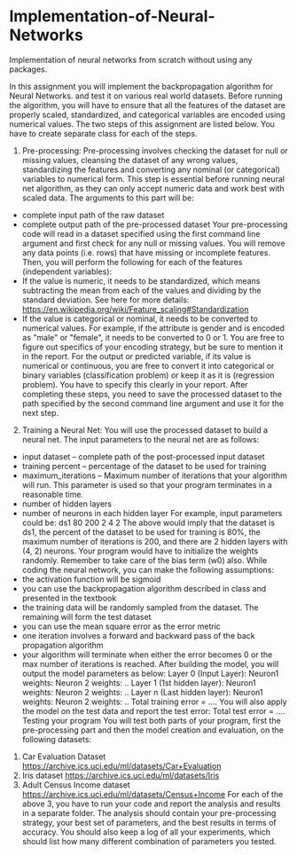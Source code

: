 # Implementation-of-Neural-Networks
Implementation of neural networks from scratch without using any packages.



In this assignment you will implement the backpropagation algorithm for Neural Networks. and
test it on various real world datasets. Before running the algorithm, you will have to ensure that
all the features of the dataset are properly scaled, standardized, and categorical variables are
encoded using numerical values.
The two steps of this assignment are listed below. You have to create separate class for each of
the steps.
1. Pre-processing:
Pre-processing involves checking the dataset for null or missing values, cleansing the dataset of
any wrong values, standardizing the features and converting any nominal (or categorical)
variables to numerical form. This step is essential before running neural net algorithm, as they
can only accept numeric data and work best with scaled data.
The arguments to this part will be:
- complete input path of the raw dataset
- complete output path of the pre-processed dataset
Your pre-processing code will read in a dataset specified using the first command line argument
and first check for any null or missing values. You will remove any data points (i.e. rows) that
have missing or incomplete features.
Then, you will perform the following for each of the features (independent variables):
- If the value is numeric, it needs to be standardized, which means subtracting the mean from
each of the values and dividing by the standard deviation.
See here for more details: https://en.wikipedia.org/wiki/Feature_scaling#Standardization
- If the value is categorical or nominal, it needs to be converted to numerical values.
For example, if the attribute is gender and is encoded as "male" or "female", it needs to be
converted to 0 or 1. You are free to figure out specifics of your encoding strategy, but be sure to
mention it in the report.
For the output or predicted variable, if its value is numerical or continuous, you are free to
convert it into categorical or binary variables (classification problem) or keep it as it is
(regression problem). You have to specify this clearly in your report.
After completing these steps, you need to save the processed dataset to the path specified by
the second command line argument and use it for the next step.
2. Training a Neural Net:
You will use the processed dataset to build a neural net. The input parameters to the neural net
are as follows:
- input dataset – complete path of the post-processed input dataset
- training percent – percentage of the dataset to be used for training
- maximum_iterations – Maximum number of iterations that your algorithm will run. This
parameter is used so that your program terminates in a reasonable time.
- number of hidden layers
- number of neurons in each hidden layer
For example, input parameters could be:
ds1 80 200 2 4 2
The above would imply that the dataset is ds1, the percent of the dataset to be used for
training is 80%, the maximum number of iterations is 200, and there are 2 hidden layers with
(4, 2) neurons. Your program would have to initialize the weights randomly. Remember to take
care of the bias term (w0) also.
While coding the neural network, you can make the following assumptions:
- the activation function will be sigmoid
- you can use the backpropagation algorithm described in class and presented in the textbook
- the training data will be randomly sampled from the dataset. The remaining will form the test
dataset
- you can use the mean square error as the error metric
- one iteration involves a forward and backward pass of the back propagation algorithm
- your algorithm will terminate when either the error becomes 0 or the max number of
iterations is reached.
After building the model, you will output the model parameters as below:
Layer 0 (Input Layer):
Neuron1 weights:
Neuron 2 weights:
..
Layer 1 (1st hidden layer):
Neuron1 weights:
Neuron 2 weights:
..
Layer n (Last hidden layer):
Neuron1 weights:
Neuron 2 weights:
..
Total training error = ….
You will also apply the model on the test data and report the test error:
Total test error = ….
Testing your program
You will test both parts of your program, first the pre-processing part and then the model
creation and evaluation, on the following datasets:
1. Car Evaluation Dataset
https://archive.ics.uci.edu/ml/datasets/Car+Evaluation
2. Iris dataset
https://archive.ics.uci.edu/ml/datasets/Iris
3. Adult Census Income dataset
https://archive.ics.uci.edu/ml/datasets/Census+Income
For each of the above 3, you have to run your code and report the analysis and results in a
separate folder. The analysis should contain your pre-processing strategy, your best set of
parameters, and the best results in terms of accuracy. You should also keep a log of all your
experiments, which should list how many different combination of parameters you tested.
